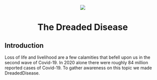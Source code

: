<p align="center">
<img src="https://raw.githubusercontent.com/samrath2007/DreadedDisease/readme/public/static/logo.png" />
</p>

<h1 align="center">The Dreaded Disease</h1>
<h2> Introduction </h2>
Loss of life and livelihood are a few calamities that befell upon us in the second wave of Covid-19. In 2020 alone there were roughly 84 million reported cases of Covid-19. To gather awareness on this topic we made DreadedDisease.

